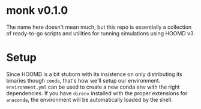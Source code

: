# monk v0.1.0
The name here doesn't mean much, but this repo is essentially a collection of ready-to-go scripts and utilities for running simulations using HOOMD v3. 

# Setup
Since HOOMD is a bit stuborn with its insistence on only distributing its binaries though `conda`, that's how we'll setup our environment. `environment.yml` can be used to create a new conda env with the right dependencies. If you have `direnv` installed with the proper extensions for `anaconda`, the environment will be automatically loaded by the shell.